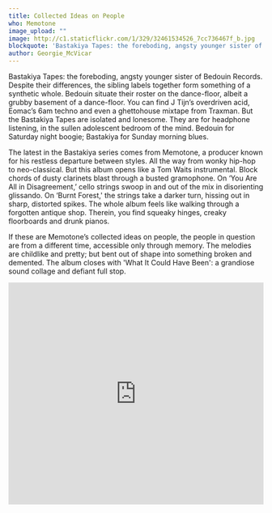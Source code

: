 ```yaml
---
title: Collected Ideas on People
who: Memotone
image_upload: ""
image: http://c1.staticflickr.com/1/329/32461534526_7cc736467f_b.jpg
blockquote: 'Bastakiya Tapes: the foreboding, angsty younger sister of Bedouin Records. Despite their differences, the sibling labels together form something of a synthetic whole. Bedouin situate their roster firmly on the dance-floor, albeit a grubby basement of a dance-floor. You can find J Tijn’s overdriven acid, Eomac’s 6am techno and even a ghettohouse mixtape from Traxman. But the Bastakiya Tapes are isolated and lonesome. They are for headphone listening, in the sullen adolescent bedroom of the mind. '
author: Georgie_McVicar
---
```

Bastakiya Tapes: the foreboding, angsty younger sister of Bedouin Records. Despite their differences, the sibling labels together form something of a synthetic whole. Bedouin situate their roster on the dance-floor, albeit a grubby basement of a dance-floor. You can find J Tijn’s overdriven acid, Eomac’s 6am techno and even a ghettohouse mixtape from Traxman. But the Bastakiya Tapes are isolated and lonesome. They are for headphone listening, in the sullen adolescent bedroom of the mind. Bedouin for Saturday night boogie; Bastakiya for Sunday morning blues. 

The latest in the Bastakiya series comes from Memotone, a producer known for his restless departure between styles. All the way from wonky hip-hop to neo-classical. But this album opens like a Tom Waits instrumental. Block chords of dusty clarinets blast through a busted gramophone. On ‘You Are All in Disagreement,’ cello strings swoop in and out of the mix in disorienting glissando. On ‘Burnt Forest,' the strings take a darker turn, hissing out in sharp, distorted spikes. The whole album feels like walking through a forgotten antique shop. Therein, you find squeaky hinges, creaky floorboards and drunk pianos. 

If these are Memotone’s collected ideas on people, the people in question are from a different time, accessible only through memory. The melodies are childlike and pretty; but bent out of shape into something broken and demented.  The album closes with 'What It Could Have Been': a grandiose sound collage and defiant full stop.

<iframe style="border: 0; width: 100%; height: 439px;" src="http://bandcamp.com/EmbeddedPlayer/album=1531506352/size=large/bgcol=ffffff/linkcol=333333/artwork=none/transparent=true/" seamless><a href="http://bastakiyatapes.com/album/collected-ideas-on-people">Collected Ideas On People by Memotone</a></iframe>